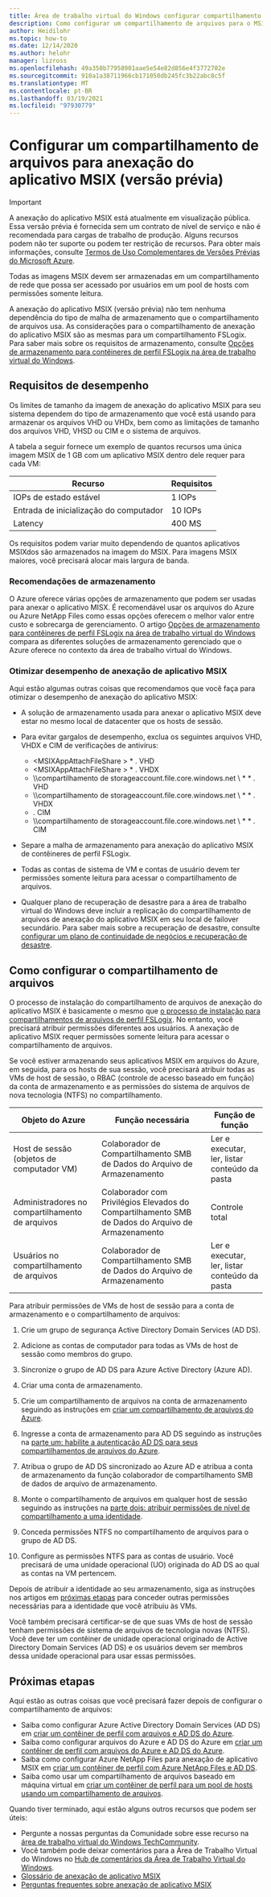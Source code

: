 ```yaml
---
title: Área de trabalho virtual do Windows configurar compartilhamento de arquivos MSIX app Attach versão prévia – Azure
description: Como configurar um compartilhamento de arquivos para o MSIX app attach para a área de trabalho virtual do Windows.
author: Heidilohr
ms.topic: how-to
ms.date: 12/14/2020
ms.author: helohr
manager: lizross
ms.openlocfilehash: 49a350b77958901aae5e54e82d856e4f3772702e
ms.sourcegitcommit: 910a1a38711966cb171050db245fc3b22abc8c5f
ms.translationtype: MT
ms.contentlocale: pt-BR
ms.lasthandoff: 03/19/2021
ms.locfileid: "97930779"
---
```

# <a name="set-up-a-file-share-for-msix-app-attach-preview"></a>Configurar um compartilhamento de arquivos para anexação do aplicativo MSIX (versão prévia)

> [!IMPORTANT]
> A anexação do aplicativo MSIX está atualmente em visualização pública.
> Essa versão prévia é fornecida sem um contrato de nível de serviço e não é recomendada para cargas de trabalho de produção. Alguns recursos podem não ter suporte ou podem ter restrição de recursos. Para obter mais informações, consulte [Termos de Uso Complementares de Versões Prévias do Microsoft Azure](https://azure.microsoft.com/support/legal/preview-supplemental-terms/).

Todas as imagens MSIX devem ser armazenadas em um compartilhamento de rede que possa ser acessado por usuários em um pool de hosts com permissões somente leitura.

A anexação do aplicativo MSIX (versão prévia) não tem nenhuma dependência do tipo de malha de armazenamento que o compartilhamento de arquivos usa. As considerações para o compartilhamento de anexação do aplicativo MSIX são as mesmas para um compartilhamento FSLogix. Para saber mais sobre os requisitos de armazenamento, consulte [Opções de armazenamento para contêineres de perfil FSLogix na área de trabalho virtual do Windows](store-fslogix-profile.md).

## <a name="performance-requirements"></a>Requisitos de desempenho

Os limites de tamanho da imagem de anexação do aplicativo MSIX para seu sistema dependem do tipo de armazenamento que você está usando para armazenar os arquivos VHD ou VHDx, bem como as limitações de tamanho dos arquivos VHD, VHSD ou CIM e o sistema de arquivos.

A tabela a seguir fornece um exemplo de quantos recursos uma única imagem MSIX de 1 GB com um aplicativo MSIX dentro dele requer para cada VM:

| Recurso             | Requisitos |
|----------------------|--------------|
| IOPs de estado estável    | 1 IOPs       |
| Entrada de inicialização do computador | 10 IOPs      |
| Latency              | 400 MS       |

Os requisitos podem variar muito dependendo de quantos aplicativos MSIXdos são armazenados na imagem do MSIX. Para imagens MSIX maiores, você precisará alocar mais largura de banda.

### <a name="storage-recommendations"></a>Recomendações de armazenamento

O Azure oferece várias opções de armazenamento que podem ser usadas para anexar o aplicativo MISX. É recomendável usar os arquivos do Azure ou Azure NetApp Files como essas opções oferecem o melhor valor entre custo e sobrecarga de gerenciamento. O artigo [Opções de armazenamento para contêineres de perfil FSLogix na área de trabalho virtual do Windows](store-fslogix-profile.md) compara as diferentes soluções de armazenamento gerenciado que o Azure oferece no contexto da área de trabalho virtual do Windows.

### <a name="optimize-msix-app-attach-performance"></a>Otimizar desempenho de anexação de aplicativo MSIX

Aqui estão algumas outras coisas que recomendamos que você faça para otimizar o desempenho de anexação do aplicativo MSIX:

- A solução de armazenamento usada para anexar o aplicativo MSIX deve estar no mesmo local de datacenter que os hosts de sessão.
- Para evitar gargalos de desempenho, exclua os seguintes arquivos VHD, VHDX e CIM de verificações de antivírus:
   
    - <MSIXAppAttachFileShare \> \* . VHD
    - <MSIXAppAttachFileShare \> \* . VHDX
    - \\\\compartilhamento de storageaccount.file.core.windows.net \\ \* \* . VHD
    - \\\\compartilhamento de storageaccount.file.core.windows.net \\ \* \* . VHDX
    - <MSIXAppAttachFileShare>. CIM
    - \\\\compartilhamento de storageaccount.file.core.windows.net \\ \* \* . CIM

- Separe a malha de armazenamento para anexação do aplicativo MSIX de contêineres de perfil FSLogix.
- Todas as contas de sistema de VM e contas de usuário devem ter permissões somente leitura para acessar o compartilhamento de arquivos.
- Qualquer plano de recuperação de desastre para a área de trabalho virtual do Windows deve incluir a replicação do compartilhamento de arquivos de anexação do aplicativo MSIX em seu local de failover secundário. Para saber mais sobre a recuperação de desastre, consulte [configurar um plano de continuidade de negócios e recuperação de desastre](disaster-recovery.md).

## <a name="how-to-set-up-the-file-share"></a>Como configurar o compartilhamento de arquivos

O processo de instalação do compartilhamento de arquivos de anexação do aplicativo MSIX é basicamente o mesmo que [o processo de instalação para compartilhamentos de arquivos de perfil FSLogix](create-host-pools-user-profile.md). No entanto, você precisará atribuir permissões diferentes aos usuários. A anexação de aplicativo MSIX requer permissões somente leitura para acessar o compartilhamento de arquivos.

Se você estiver armazenando seus aplicativos MSIX em arquivos do Azure, em seguida, para os hosts de sua sessão, você precisará atribuir todas as VMs de host de sessão, o RBAC (controle de acesso baseado em função) da conta de armazenamento e as permissões do sistema de arquivos de nova tecnologia (NTFS) no compartilhamento.

| Objeto do Azure                      | Função necessária                                     | Função de função                                  |
|-----------------------------------|--------------------------------------------------|-----------------------------------------------|
| Host de sessão (objetos de computador VM)| Colaborador de Compartilhamento SMB de Dados do Arquivo de Armazenamento          | Ler e executar, ler, listar conteúdo da pasta  |
| Administradores no compartilhamento de arquivos              | Colaborador com Privilégios Elevados do Compartilhamento SMB de Dados do Arquivo de Armazenamento | Controle total                                  |
| Usuários no compartilhamento de arquivos               | Colaborador de Compartilhamento SMB de Dados do Arquivo de Armazenamento          | Ler e executar, ler, listar conteúdo da pasta  |

Para atribuir permissões de VMs de host de sessão para a conta de armazenamento e o compartilhamento de arquivos:

1. Crie um grupo de segurança Active Directory Domain Services (AD DS).

2. Adicione as contas de computador para todas as VMs de host de sessão como membros do grupo.

3. Sincronize o grupo de AD DS para Azure Active Directory (Azure AD).

4. Criar uma conta de armazenamento.

5. Crie um compartilhamento de arquivos na conta de armazenamento seguindo as instruções em [criar um compartilhamento de arquivos do Azure](../storage/files/storage-how-to-create-file-share.md#create-file-share).

6. Ingresse a conta de armazenamento para AD DS seguindo as instruções na [parte um: habilite a autenticação AD DS para seus compartilhamentos de arquivos do Azure](../storage/files/storage-files-identity-ad-ds-enable.md#option-one-recommended-use-azfileshybrid-powershell-module).

7. Atribua o grupo de AD DS sincronizado ao Azure AD e atribua a conta de armazenamento da função colaborador de compartilhamento SMB de dados de arquivo de armazenamento.

8. Monte o compartilhamento de arquivos em qualquer host de sessão seguindo as instruções na [parte dois: atribuir permissões de nível de compartilhamento a uma identidade](../storage/files/storage-files-identity-ad-ds-assign-permissions.md).

9. Conceda permissões NTFS no compartilhamento de arquivos para o grupo de AD DS.

10. Configure as permissões NTFS para as contas de usuário. Você precisará de uma unidade operacional (UO) originada do AD DS ao qual as contas na VM pertencem.

Depois de atribuir a identidade ao seu armazenamento, siga as instruções nos artigos em [próximas etapas](#next-steps) para conceder outras permissões necessárias para a identidade que você atribuiu às VMs.

Você também precisará certificar-se de que suas VMs de host de sessão tenham permissões de sistema de arquivos de tecnologia novas (NTFS). Você deve ter um contêiner de unidade operacional originado de Active Directory Domain Services (AD DS) e os usuários devem ser membros dessa unidade operacional para usar essas permissões.

## <a name="next-steps"></a>Próximas etapas

Aqui estão as outras coisas que você precisará fazer depois de configurar o compartilhamento de arquivos:

- Saiba como configurar Azure Active Directory Domain Services (AD DS) em [criar um contêiner de perfil com arquivos e AD DS do Azure](create-file-share.md).
- Saiba como configurar arquivos do Azure e AD DS do Azure em [criar um contêiner de perfil com arquivos do Azure e AD DS do Azure](create-profile-container-adds.md).
- Saiba como configurar Azure NetApp Files para anexação de aplicativo MSIX em [criar um contêiner de perfil com Azure NetApp Files e AD DS](create-fslogix-profile-container.md).
- Saiba como usar um compartilhamento de arquivos baseado em máquina virtual em [criar um contêiner de perfil para um pool de hosts usando um compartilhamento de arquivos](create-host-pools-user-profile.md).

Quando tiver terminado, aqui estão alguns outros recursos que podem ser úteis:

- Pergunte a nossas perguntas da Comunidade sobre esse recurso na [área de trabalho virtual do Windows TechCommunity](https://techcommunity.microsoft.com/t5/Windows-Virtual-Desktop/bd-p/WindowsVirtualDesktop).
- Você também pode deixar comentários para a Área de Trabalho Virtual do Windows no [Hub de comentários da Área de Trabalho Virtual do Windows](https://support.microsoft.com/help/4021566/windows-10-send-feedback-to-microsoft-with-feedback-hub-app).
- [Glossário de anexação de aplicativo MSIX](app-attach-glossary.md)
- [Perguntas frequentes sobre anexação de aplicativo MSIX](app-attach-faq.md)
